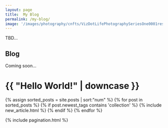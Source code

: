 ```yaml
---
layout: page
title:  My Blog
permalink: /my-blog/
image: '/images/photography/cnfts/VizDotLifePhotographySeriesOne0001resized_25.jpg'
---
```

TBD...

## Blog
Coming soon...

<div class="container">
  <h1>{{ "Hello World!" | downcase }}</h1>
  <div class="row animate">
    {% assign sorted_posts = site.posts | sort:"num" %}
    {% for post in sorted_posts %}
      {% if post.newest_tags contains 'collection' %}
        {% include new_article.html %}
      {% endif %}
    {% endfor %}
  </div>
</div>

{% include pagination.html %}
